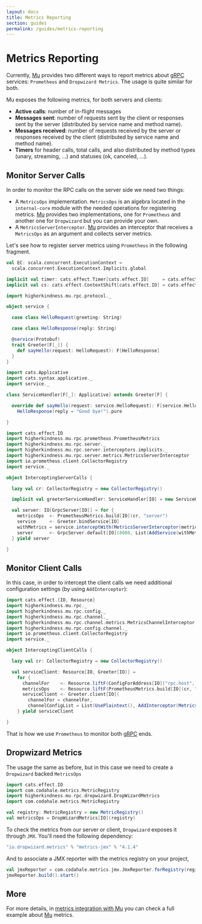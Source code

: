 ```yaml
---
layout: docs
title: Metrics Reporting
section: guides
permalink: /guides/metrics-reporting
---
```


# Metrics Reporting

Currently, [Mu] provides two different ways to report metrics about [gRPC] services: `Prometheus` and `Dropwizard Metrics`. The usage is quite similar for both.

Mu exposes the following metrics, for both servers and clients:

* **Active calls**: number of in-flight messages
* **Messages sent**: number of requests sent by the client or responses sent by the server (distributed by service name and method name).
* **Messages received**: number of requests received by the server or responses received by the client (distributed by service name and method name).
* **Timers** for header calls, total calls, and also distributed by method types (unary, streaming, …) and statuses (ok, canceled, …).

## Monitor Server Calls

In order to monitor the RPC calls on the server side we need two things:

* A `MetricsOps` implementation. `MetricsOps` is an algebra located in the `internal-core` module with the needed operations for registering metrics. [Mu] provides two implementations, one for `Prometheus` and another one for `Dropwizard` but you can provide your own.
* A `MetricsServerInterceptor`. [Mu] provides an interceptor that receives a `MetricsOps` as an argument and collects server metrics.

Let's see how to register server metrics using `Prometheus` in the following fragment.

```scala mdoc:invisible
val EC: scala.concurrent.ExecutionContext =
  scala.concurrent.ExecutionContext.Implicits.global

implicit val timer: cats.effect.Timer[cats.effect.IO]     = cats.effect.IO.timer(EC)
implicit val cs: cats.effect.ContextShift[cats.effect.IO] = cats.effect.IO.contextShift(EC)
```

```scala mdoc:invisible
import higherkindness.mu.rpc.protocol._

object service {

  case class HelloRequest(greeting: String)

  case class HelloResponse(reply: String)

  @service(Protobuf)
  trait Greeter[F[_]] {
    def sayHello(request: HelloRequest): F[HelloResponse]
  }
}
```

```scala mdoc:invisible
import cats.Applicative
import cats.syntax.applicative._
import service._

class ServiceHandler[F[_]: Applicative] extends Greeter[F] {

  override def sayHello(request: service.HelloRequest): F[service.HelloResponse] =
    HelloResponse(reply = "Good bye!").pure

}
```

```scala mdoc:silent
import cats.effect.IO
import higherkindness.mu.rpc.prometheus.PrometheusMetrics
import higherkindness.mu.rpc.server._
import higherkindness.mu.rpc.server.interceptors.implicits._
import higherkindness.mu.rpc.server.metrics.MetricsServerInterceptor
import io.prometheus.client.CollectorRegistry
import service._

object InterceptingServerCalls {

  lazy val cr: CollectorRegistry = new CollectorRegistry()

  implicit val greeterServiceHandler: ServiceHandler[IO] = new ServiceHandler[IO]

  val server: IO[GrpcServer[IO]] = for {
    metricsOps  <- PrometheusMetrics.build[IO](cr, "server")
    service     <- Greeter.bindService[IO]
    withMetrics = service.interceptWith(MetricsServerInterceptor(metricsOps))
    server      <- GrpcServer.default[IO](8080, List(AddService(withMetrics)))
  } yield server

}
```

## Monitor Client Calls

In this case, in order to intercept the client calls we need additional configuration settings (by using `AddInterceptor`):

```scala mdoc:silent
import cats.effect.{IO, Resource}
import higherkindness.mu.rpc._
import higherkindness.mu.rpc.config._
import higherkindness.mu.rpc.channel._
import higherkindness.mu.rpc.channel.metrics.MetricsChannelInterceptor
import higherkindness.mu.rpc.config.channel._
import io.prometheus.client.CollectorRegistry
import service._

object InterceptingClientCalls {

  lazy val cr: CollectorRegistry = new CollectorRegistry()

  val serviceClient: Resource[IO, Greeter[IO]] =
    for {
      channelFor    <- Resource.liftF(ConfigForAddress[IO]("rpc.host", "rpc.port"))
      metricsOps    <- Resource.liftF(PrometheusMetrics.build[IO](cr, "client"))
      serviceClient <- Greeter.client[IO](
        channelFor = channelFor,
        channelConfigList = List(UsePlaintext(), AddInterceptor(MetricsChannelInterceptor(metricsOps))))
    } yield serviceClient

}
```

That is how we use `Prometheus` to monitor both [gRPC] ends.

## Dropwizard Metrics

The usage the same as before, but in this case we need to create a `Dropwizard` backed `MetricsOps` 

```scala mdoc:silent
import cats.effect.IO
import com.codahale.metrics.MetricRegistry
import higherkindness.mu.rpc.dropwizard.DropWizardMetrics
import com.codahale.metrics.MetricRegistry

val registry: MetricRegistry = new MetricRegistry()
val metricsOps = DropWizardMetrics[IO](registry)
```

To check the metrics from our server or client, `Dropwizard` exposes it through `JMX`. You'll need the following dependency:

```scala
"io.dropwizard.metrics" % "metrics-jmx" % "4.1.4"
```

And to associate a JMX reporter with the metrics registry on your project,

```scala mdoc:compile-only
val jmxReporter = com.codahale.metrics.jmx.JmxReporter.forRegistry(registry)
jmxReporter.build().start()
```

## More

For more details, in [metrics integration with Mu] you can check a full example about [Mu] metrics.


[metrics integration with Mu]: https://www.47deg.com/blog/metrics-integration-with-mu/
[gRPC]: https://grpc.io/
[Mu]: https://github.com/higherkindness/mu-scala

